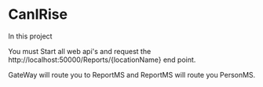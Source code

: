 # CanIRise

In this project

You must Start all web api's and request the http://localhost:50000/Reports/{locationName} end point.

GateWay will route you to ReportMS and ReportMS will route you PersonMS.

